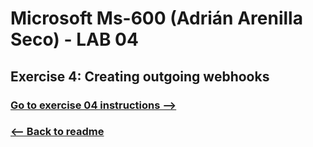 # Microsoft Ms-600 (Adrián Arenilla Seco) - LAB 04


## Exercise 4: Creating outgoing webhooks
### [Go to exercise 04 instructions -->](05-Exercise-4-Creating-outgoing-webhooks.md)


### [<-- Back to readme](../../../../)